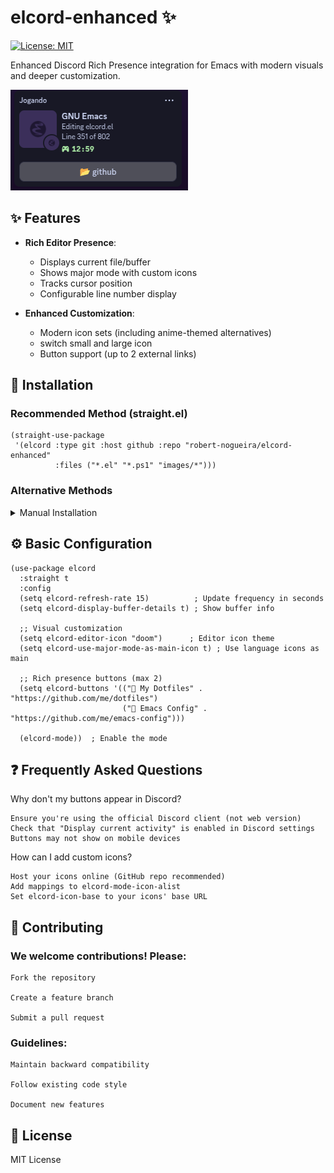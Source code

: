 # elcord-enhanced ✨

[![License: MIT](https://img.shields.io/badge/License-MIT-blue.svg)](https://opensource.org/licenses/MIT)

Enhanced Discord Rich Presence integration for Emacs with modern visuals and deeper customization.

![](images/elcord-enchanced-preview.png)

## ✨ Features

- **Rich Editor Presence**:
  - Displays current file/buffer
  - Shows major mode with custom icons
  - Tracks cursor position
  - Configurable line number display

- **Enhanced Customization**:
  - Modern icon sets (including anime-themed alternatives)
  - switch small and large icon
  - Button support (up to 2 external links)

## 🚀 Installation

### Recommended Method (straight.el)

```elisp
(straight-use-package
 '(elcord :type git :host github :repo "robert-nogueira/elcord-enhanced"
          :files ("*.el" "*.ps1" "images/*")))
```

### Alternative Methods

<details> <summary>Manual Installation</summary>

    Clone the repository:
    bash

git clone https://github.com/robert-nogueira/elcord-enhanced.git ~/.emacs.d/elcord-enhanced

Add to your init file:
elisp

    (add-to-list 'load-path "~/.emacs.d/elcord-enhanced")
    (require 'elcord)

</details>

## ⚙️ Basic Configuration
```elisp
(use-package elcord
  :straight t
  :config
  (setq elcord-refresh-rate 15)          ; Update frequency in seconds
  (setq elcord-display-buffer-details t) ; Show buffer info

  ;; Visual customization
  (setq elcord-editor-icon "doom")      ; Editor icon theme
  (setq elcord-use-major-mode-as-main-icon t) ; Use language icons as main

  ;; Rich presence buttons (max 2)
  (setq elcord-buttons '(("🌟 My Dotfiles" . "https://github.com/me/dotfiles")
                         ("🐧 Emacs Config" . "https://github.com/me/emacs-config")))

  (elcord-mode))  ; Enable the mode
```

## ❓ Frequently Asked Questions
Why don't my buttons appear in Discord?

    Ensure you're using the official Discord client (not web version)
    Check that "Display current activity" is enabled in Discord settings
    Buttons may not show on mobile devices

How can I add custom icons?

    Host your icons online (GitHub repo recommended)
    Add mappings to elcord-mode-icon-alist
    Set elcord-icon-base to your icons' base URL

## 🤝 Contributing

### We welcome contributions! Please:

    Fork the repository

    Create a feature branch

    Submit a pull request

### Guidelines:

    Maintain backward compatibility

    Follow existing code style

    Document new features

## 📜 License

MIT License
